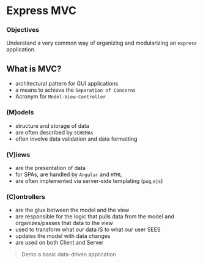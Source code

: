# Express MVC

### Objectives
Understand a very common way of organizing and modularizing an `express` application.

## What is MVC?
- architectural pattern for GUI applications
- a means to achieve the `Separation of Concerns`
- Acronym for `Model-View-Controller`

### (M)odels
- structure and storage of data
- are often described by `SCHEMAs`
- often involve data validation and data formatting

### (V)iews
- are the presentation of data
- for SPAs, are handled by `Angular` and `HTML`
- are often implemented via server-side templating (`pug`,`ejs`)

### (C)ontrollers
- are the glue between the model and the view
- are responsible for the logic that pulls data from the model and organizes/passes that data to the view
- used to transform what our data IS to what our user SEES
- updates the model with data changes
- are used on both Client and Server

> Demo a basic data-driven application
